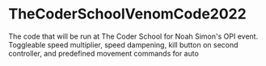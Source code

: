 # TheCoderSchoolVenomCode2022
The code that will be run at The Coder School for Noah Simon's OPI event. Toggleable speed multiplier, speed dampening, kill button on second controller, and predefined movement commands for auto
